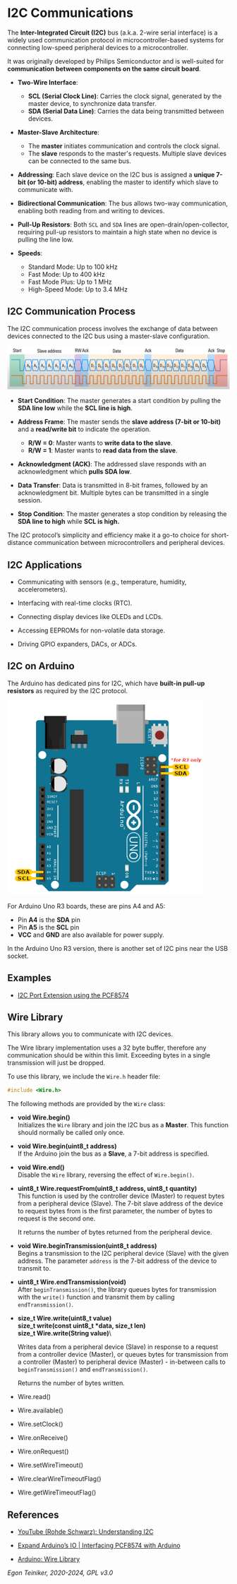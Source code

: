 # I2C Communications

The **Inter-Integrated Circuit (I2C)** bus (a.k.a. 2-wire serial interface) 
is a widely used communication protocol in microcontroller-based systems 
for connecting low-speed peripheral devices to a microcontroller. 

It was originally developed by Philips Semiconductor and is well-suited 
for **communication between components on the same circuit board**.

* **Two-Wire Interface**:
    * **SCL (Serial Clock Line)**: Carries the clock signal, generated 
        by the master device, to synchronize data transfer.
    * **SDA (Serial Data Line)**: Carries the data being transmitted 
        between devices.

* **Master-Slave Architecture**:
    * The **master** initiates communication and controls the clock signal.
    * The **slave** responds to the master's requests. Multiple slave 
        devices can be connected to the same bus.

* **Addressing**: Each slave device on the I2C bus is assigned a 
        **unique 7-bit (or 10-bit) address**, enabling the master 
        to identify which slave to communicate with.

* **Bidirectional Communication**: The bus allows two-way communication, 
    enabling both reading from and writing to devices.

* **Pull-Up Resistors**: Both `SCL` and `SDA` lines are open-drain/open-collector, 
    requiring pull-up resistors to maintain a high state when no device 
    is pulling the line low.

* **Speeds**:
    * Standard Mode: Up to 100 kHz
    * Fast Mode: Up to 400 kHz
    * Fast Mode Plus: Up to 1 MHz
    * High-Speed Mode: Up to 3.4 MHz


## I2C Communication Process

The I2C communication process involves the exchange of data between devices 
connected to the I2C bus using a master-slave configuration. 

![I2C Frame](figures/I2C-Frame.png)

* **Start Condition**: The master generates a start condition by pulling 
    the **SDA line low** while the **SCL line is high**.

* **Address Frame**: The master sends the **slave address (7-bit or 10-bit)** 
    and a **read/write bit** to indicate the operation.
    * **R/W = 0**: Master wants to **write data to the slave**.
    * **R/W = 1**: Master wants to **read data from the slave**.

* **Acknowledgment (ACK)**: The addressed slave responds with an acknowledgment 
    which **pulls SDA low**.

* **Data Transfer**: Data is transmitted in 8-bit frames, followed by 
    an acknowledgment bit. 
    Multiple bytes can be transmitted in a single session.

* **Stop Condition**: The master generates a stop condition by releasing 
    the **SDA line to high** while **SCL is high.**

The I2C protocol’s simplicity and efficiency make it a go-to choice for 
short-distance communication between microcontrollers and peripheral devices.


## I2C Applications

* Communicating with sensors (e.g., temperature, humidity, accelerometers).

* Interfacing with real-time clocks (RTC).

* Connecting display devices like OLEDs and LCDs.

* Accessing EEPROMs for non-volatile data storage.

* Driving GPIO expanders, DACs, or ADCs.


## I2C on Arduino

The Arduino has dedicated pins for I2C, which have **built-in pull-up resistors** 
as required by the I2C protocol.

![Uno R3 I2C Port](figures/Uno-R3-I2C.png)

For Arduino Uno R3 boards, these are pins A4 and A5: 
* Pin **A4** is the **SDA** pin
* Pin **A5** is the **SCL** pin
* **VCC** and **GND** are also available for power supply.

In the Arduino Uno R3 version, there is another set of I2C pins near the USB socket.


## Examples

* [I2C Port Extension using the PCF8574](i2c-port-extension/)



## Wire Library
This library allows you to communicate with I2C devices. 

The Wire library implementation uses a 32 byte buffer, therefore any communication should be within this limit. Exceeding bytes in a single transmission will just be dropped.

To use this library, we include the `Wire.h` header file:
```C
#include <Wire.h>
```

The following methods are provided by the `Wire` class:

* **void Wire.begin()**\
    Initializes the `Wire` library and join the I2C bus as a **Master**. 
    This function should normally be called only once.
* **void Wire.begin(uint8_t address)**\
    If the Arduino join the bus as a **Slave**, a 7-bit address is specified.

* **void Wire.end()**\
    Disable the `Wire` library, reversing the effect of `Wire.begin()`.


* **uint8_t Wire.requestFrom(uint8_t address, uint8_t quantity)**\
    This function is used by the controller device (Master) to request bytes from a peripheral device (Slave).
    The 7-bit slave address of the device to request bytes from is the first parameter, 
    the number of bytes to request is the second one.

    It returns the number of bytes returned from the peripheral device.

* **void Wire.beginTransmission(uint8_t address)**\
    Begins a transmission to the I2C peripheral device (Slave) with the given address. 
    The parameter `address` is the 7-bit address of the device to transmit to.

* **uint8_t Wire.endTransmission(void)**\
    After `beginTransmission()`, the library queues bytes for transmission with the `write()` function and transmit them by calling `endTransmission()`.

* **size_t Wire.write(uint8_t value)**\
   **size_t write(const uint8_t *data, size_t len)**\
   **size_t Wire.write(String value)**\

    Writes data from a peripheral device (Slave) in response to a request from a controller device (Master), 
    or queues bytes for transmission from a controller (Master) to peripheral device (Master) - in-between calls to `beginTransmission()` and `endTransmission()`.

    Returns the number of bytes written.

* Wire.read()



* Wire.available()


* Wire.setClock()

* Wire.onReceive()

* Wire.onRequest()

* Wire.setWireTimeout()

* Wire.clearWireTimeoutFlag()

* Wire.getWireTimeoutFlag()


## References

* [YouTube (Rohde Schwarz): Understanding I2C](https://youtu.be/CAvawEcxoPU?si=W6IZMsiB1BQTPFWw)

* [Expand Arduino’s IO | Interfacing PCF8574 with Arduino](https://www.electronicshub.org/interfacing-pcf8574-with-arduino/)

* [Arduino: Wire Library](https://www.arduino.cc/reference/en/language/functions/communication/wire/)

*Egon Teiniker, 2020-2024, GPL v3.0* 

